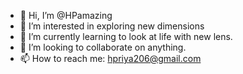 - 👋 Hi, I’m @HPamazing
- 👀 I’m interested in exploring new dimensions
- 🌱 I’m currently learning to look at life with new lens. 
- 💞️ I’m looking to collaborate on anything. 
- 📫 How to reach me: hpriya206@gmail.com

<!---
HPamazing/HPamazing is a ✨ special ✨ repository because its `README.md` (this file) appears on your GitHub profile.
You can click the Preview link to take a look at your changes.
--->
